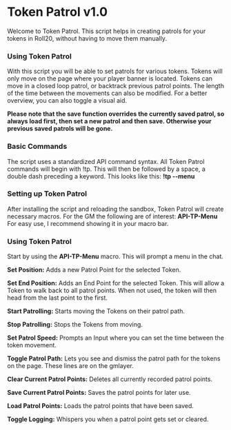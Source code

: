 # Token Patrol v1.0

Welcome to Token Patrol. This script helps in creating patrols for your tokens in Roll20, without having to move them manually.

### Using Token Patrol
With this script you will be able to set patrols for various tokens. Tokens will only move on the page where your player banner is located.
Tokens can move in a closed loop patrol, or backtrack previous patrol points. The length of the time between the movements can also be modified.
For a better overview, you can also toggle a visual aid.

**Please note that the save function overrides the currently saved patrol, so always load first, then set a new patrol and then save. Otherwise your previous saved patrols will be gone.**

### Basic Commands
The script uses a standardized API command syntax. All Token Patrol commands will begin with !tp. This will then be followed by a space, a double dash preceding a keyword. This looks like this:
**!tp --menu**

### Setting up Token Patrol
After installing the script and reloading the sandbox, Token Patrol will create necessary macros. For the GM the following are of interest:
**API-TP-Menu**
For easy use, I recommend showing it in your macro bar.


### Using Token Patrol
Start by using the **API-TP-Menu** macro. This will prompt a menu in the chat.

**Set Position:**
Adds a new Patrol Point for the selected Token.

**Set End Position:**
Adds an End Point for the selected Token.
This will allow a Token to walk back to all patrol points. When not used, the token will then head from the last point to the first.

**Start Patrolling:**
Starts moving the Tokens on their patrol path.

**Stop Patrolling:**
Stops the Tokens from moving.

**Set Patrol Speed:**
Prompts an Input where you can set the time between the token movement.

**Toggle Patrol Path:**
Lets you see and dismiss the patrol path for the tokens on the page. These lines are on the gmlayer.

**Clear Current Patrol Points:**
Deletes all currently recorded patrol points.

**Save Current Patrol Points:**
Saves the patrol points for later use.

**Load Patrol Points:**
Loads the patrol points that have been saved.

**Toggle Logging:**
Whispers you when a patrol point gets set or cleared. 









